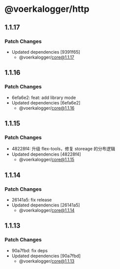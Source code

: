 # @voerkalogger/http

## 1.1.17

### Patch Changes

-   Updated dependencies [9391f65]
    -   @voerkalogger/core@1.1.17

## 1.1.16

### Patch Changes

-   6efa6e2: feat: add library mode
-   Updated dependencies [6efa6e2]
    -   @voerkalogger/core@1.1.16

## 1.1.15

### Patch Changes

-   48228f4: 升级 flex-tools，修复 storeage 的分布逻辑
-   Updated dependencies [48228f4]
    -   @voerkalogger/core@1.1.15

## 1.1.14

### Patch Changes

-   26141a5: fix release
-   Updated dependencies [26141a5]
    -   @voerkalogger/core@1.1.14

## 1.1.13

### Patch Changes

-   90a7fbd: fix deps
-   Updated dependencies [90a7fbd]
    -   @voerkalogger/core@1.1.13
